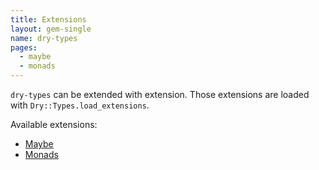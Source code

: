 ```yaml
---
title: Extensions
layout: gem-single
name: dry-types
pages:
  - maybe
  - monads
---
```


`dry-types` can be extended with extension. Those extensions are loaded with `Dry::Types.load_extensions`.

Available extensions:

- [Maybe](//page/extensions/maybe)
- [Monads](//page/extensions/monads)
